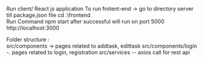 Run client/ React js application
To run frotent-end -> go to directory server till package.json file cd .\frontend\
Run Command npm start
after successful will run on port 5000 http://localhost:3000

Folder structure :  
src/components -> pages related to addtask, edittask
src/components/login -. pages related to login, registration
src/services -- axios call for rest api 

